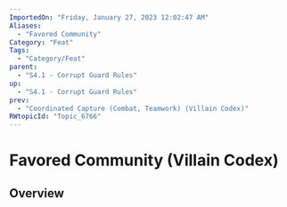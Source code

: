 ```yaml
---
ImportedOn: "Friday, January 27, 2023 12:02:47 AM"
Aliases:
  - "Favored Community"
Category: "Feat"
Tags:
  - "Category/Feat"
parent:
  - "S4.1 - Corrupt Guard Rules"
up:
  - "S4.1 - Corrupt Guard Rules"
prev:
  - "Coordinated Capture (Combat, Teamwork) (Villain Codex)"
RWtopicId: "Topic_6766"
---
```

# Favored Community (Villain Codex)
## Overview
